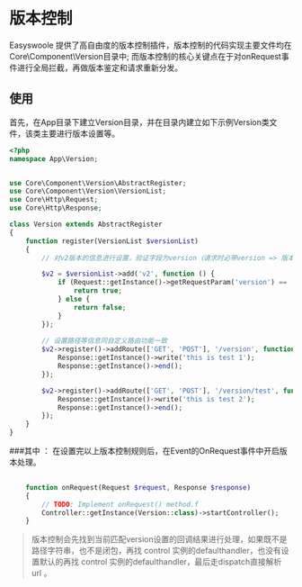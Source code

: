 # 版本控制
Easyswoole 提供了高自由度的版本控制插件，版本控制的代码实现主要文件均在Core\Component\Version目录中;
而版本控制的核心关键点在于对onRequest事件进行全局拦截，再做版本鉴定和请求重新分发。

## 使用
首先，在App目录下建立Version目录，并在目录内建立如下示例Version类文件，该类主要进行版本设置等。

```php
<?php
namespace App\Version;


use Core\Component\Version\AbstractRegister;
use Core\Component\Version\VersionList;
use Core\Http\Request;
use Core\Http\Response;

class Version extends AbstractRegister
{
    function register(VersionList $versionList)
    {
        // 对v2版本的信息进行设置，验证字段为version（请求时必带version => 版本号）

        $v2 = $versionList->add('v2', function () {
            if (Request::getInstance()->getRequestParam('version') == '2') {
                return true;
            } else {
                return false;
            }
        });
        
        // 设置路径等信息同自定义路由功能一致
        $v2->register()->addRoute(['GET', 'POST'], '/version', function () {
            Response::getInstance()->write('this is test 1');
            Response::getInstance()->end();
        });

        $v2->register()->addRoute(['GET', 'POST'], '/version/test', function () {
            Response::getInstance()->write('this is test 2');
            Response::getInstance()->end();
        });
    }
}
```
###其中 ：
在设置完以上版本控制规则后，在Event的OnRequest事件中开启版本处理。
```php
    
    function onRequest(Request $request, Response $response)
    {
        // TODO: Implement onRequest() method.f
        Controller::getInstance(Version::class)->startController();
    }
```
> 版本控制会先找到当前匹配version设置的回调结果进行处理，如果既不是路径字符串，也不是闭包，再找 control 实例的defaulthandler，也没有设置默认的再找 control 实例的defaulthandler，最后走dispatch直接解析 url 。


<script>
    var _hmt = _hmt || [];
    (function() {
        var hm = document.createElement("script");
        hm.src = "https://hm.baidu.com/hm.js?4c8d895ff3b25bddb6fa4185c8651cc3";
        var s = document.getElementsByTagName("script")[0];
        s.parentNode.insertBefore(hm, s);
    })();
</script>
<script>
(function(){
    var bp = document.createElement('script');
    var curProtocol = window.location.protocol.split(':')[0];
    if (curProtocol === 'https') {
        bp.src = 'https://zz.bdstatic.com/linksubmit/push.js';        
    }
    else {
        bp.src = 'http://push.zhanzhang.baidu.com/push.js';
    }
    var s = document.getElementsByTagName("script")[0];
    s.parentNode.insertBefore(bp, s);
})();
</script>
